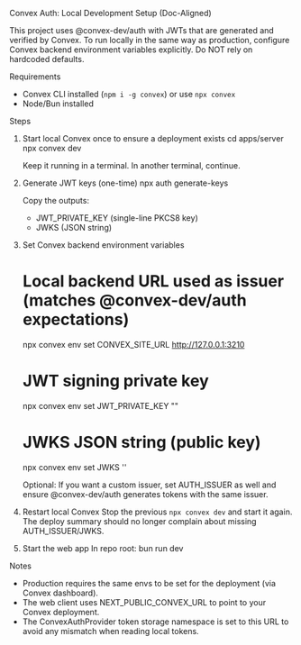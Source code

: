 Convex Auth: Local Development Setup (Doc-Aligned)

This project uses @convex-dev/auth with JWTs that are generated and verified by Convex.
To run locally in the same way as production, configure Convex backend environment
variables explicitly. Do NOT rely on hardcoded defaults.

Requirements
- Convex CLI installed (`npm i -g convex`) or use `npx convex`
- Node/Bun installed

Steps
1) Start local Convex once to ensure a deployment exists
   cd apps/server
   npx convex dev

   Keep it running in a terminal. In another terminal, continue.

2) Generate JWT keys (one-time)
   npx auth generate-keys

   Copy the outputs:
   - JWT_PRIVATE_KEY (single-line PKCS8 key)
   - JWKS (JSON string)

3) Set Convex backend environment variables
   # Local backend URL used as issuer (matches @convex-dev/auth expectations)
   npx convex env set CONVEX_SITE_URL http://127.0.0.1:3210

   # JWT signing private key
   npx convex env set JWT_PRIVATE_KEY "<paste JWT_PRIVATE_KEY>"

   # JWKS JSON string (public key)
   npx convex env set JWKS '<paste JWKS JSON>'

   Optional: If you want a custom issuer, set AUTH_ISSUER as well and ensure
   @convex-dev/auth generates tokens with the same issuer.

4) Restart local Convex
   Stop the previous `npx convex dev` and start it again. The deploy summary
   should no longer complain about missing AUTH_ISSUER/JWKS.

5) Start the web app
   In repo root: bun run dev

Notes
- Production requires the same envs to be set for the deployment (via Convex dashboard).
- The web client uses NEXT_PUBLIC_CONVEX_URL to point to your Convex deployment.
- The ConvexAuthProvider token storage namespace is set to this URL to avoid
  any mismatch when reading local tokens.

